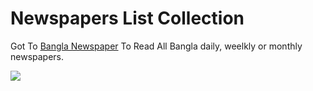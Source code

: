 Newspapers List Collection
====================

Got To <a target="_blank" rel="dofollow" href="http://www.bangla-news-paper.com">Bangla Newspaper</a> To Read All Bangla daily, weelkly or monthly newspapers.

<a target="_blank" rel="dofollow"  href="http://www.bangla-news-paper.com"><img src="https://lh4.googleusercontent.com/-UdPfL0gzK_4/UP7hx1enbaI/AAAAAAAABAE/4m8ksmXORTQ/s425/n.jpg"></a>
